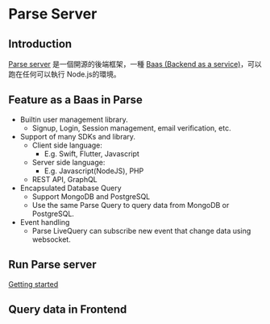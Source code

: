 # Parse Server
## Introduction

[Parse server](https://parseplatform.org/) 是一個開源的後端框架，一種 [Baas (Backend as a service)](./Baas.md)，可以跑在任何可以執行 Node.js的環境。

## Feature as a Baas in Parse
- Builtin user management library.
    - Signup, Login, Session management, email verification, etc.
- Support of many SDKs and library.
    - Client side language: 
        - E.g. Swift, Flutter, Javascript
    - Server side language: 
        - E.g. Javascript(NodeJS), PHP
    - REST API, GraphQL
- Encapsulated Database Query
    - Support MongoDB and PostgreSQL
    - Use the same Parse Query to query data from MongoDB or PostgreSQL.
- Event handling
    - Parse LiveQuery can subscribe new event that change data using websocket.

## Run Parse server
[Getting started](https://github.com/parse-community/Parse-Server#getting-started)

## Query data in Frontend
